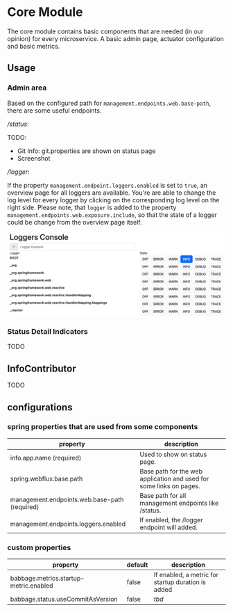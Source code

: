 # Core Module

The core module contains basic components that are needed (in our opinion) for every microservice. A basic admin page, actuator configuration and basic metrics. 

## Usage

### Admin area
Based on the configured path for `management.endpoints.web.base-path`, there are some useful endpoints.

_/status_: 

TODO:
- Git Info: git.properties are shown on status page
- Screenshot

_/logger_: 

If the property `management.endpoint.loggers.enabled` is set to `true`, an overview page for all loggers are available. You're are able to change the log level for every logger by clicking on the corresponding log level on the right side. Please note, that `logger` is added to the property `management.endpoints.web.exposure.include`, so that the state of a logger could be change from the overview page itself.

![Loggers Console](docs/logger-console.png)


### Status Detail Indicators
TODO

## InfoContributor
TODO



## configurations

### spring properties that are used from some components
| property                                       | description                                                         |
|------------------------------------------------|---------------------------------------------------------------------|
| info.app.name   (required)                     | Used to show on status page.                                        |
| spring.webflux.base.path                       | Base path for the web application and used for some links on pages. |
| management.endpoints.web.base-path  (required) | Base path for all management endpoints like /status.                |
| management.endpoints.loggers.enabled           | If enabled, the /logger endpoint will added.                        |

### custom properties
| property                                       | default | description                                        |
|------------------------------------------------|---------|----------------------------------------------------|
| babbage.metrics.startup-metric.enabled         | false   | If enabled, a metric for startup duration is added |
| babbage.status.useCommitAsVersion              | false   | _tbd_                                              |
